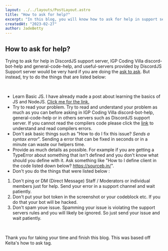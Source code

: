 ```yaml
---
layout: ../../layouts/PostLayout.astro
title: "How to ask for help?"
excerpt: "In this blog, you will know how to ask for help in support servers."
createdAt: "2023-02-27"
author: JadeBetty
---
```


## How to ask for help?

Trying to ask for help in DiscordJS support server, IGP Coding Villa discord-bot-help and general-code-help, and useful-servers provided by DiscordJS Support server would be very hard if you are doing the [ask to ask](https://dontasktoask.com/). But instead, try to do the things that are listed below:

<br />

- Learn Basic JS. I have already made a post about learning the basics of JS and NodeJS. [Click me for the link.](/posts/basic-things-to-learn-first)
- Try to read your problem. Try to read and understand your problem as much as you can before asking in IGP Coding Villa discord-bot-help, general-code-help or in others servers such as DiscordJS support server. If you cannot read the compilers code please click the [link](/posts/reading-errors) to understand and read compilers errors.
- Don't ask basic things such as "How to do I fix this issue? _Sends a syntax error_". Sending a error that can be fixed in seconds or in a minute can waste our helpers time.
- Provide as much details as possible. For example if you are getting a TypeError about something that isn't defined and you don't know what should you define with it. Ask something like "How to I define client in the code listed down below? https://sourceb.in/".
- Don't you do the things that were listed below :

1. Don't ping or DM (Direct Message) Staff / Moderators or individual members just for help. Send your error in a support channel and wait patiently.
2. Don't put your bot token in the screenshot or your codeblock etc. If you do that your bot will be hacked.
3. Don't spam youe issue. Spamming your issue is violating the support servers rules and you will likely be ignored. So just send your issue and wait patiently.

<br />

Thank you for taking your time and finish this blog. This was based off Keita's how to ask tag.
